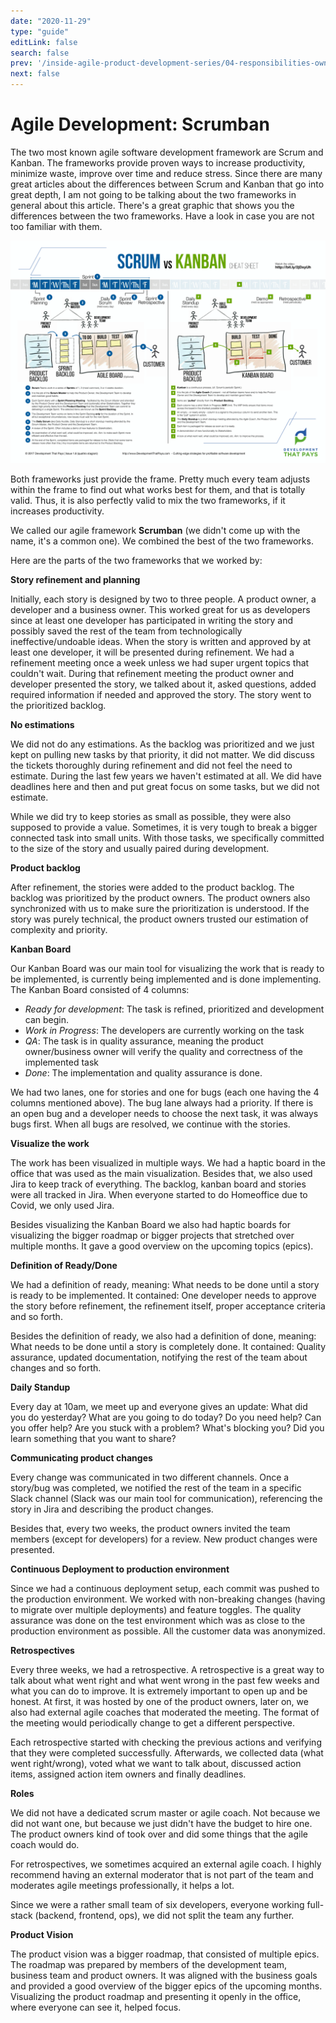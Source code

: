 ```yaml
---
date: "2020-11-29"
type: "guide"
editLink: false
search: false
prev: '/inside-agile-product-development-series/04-responsibilities-ownership/'
next: false
---
```


# Agile Development: Scrumban

The two most known agile software development framework are Scrum and Kanban.
The frameworks provide proven ways to increase productivity, minimize waste, improve over time and reduce stress.
Since there are many great articles about the differences between Scrum and Kanban that go into great depth, I am not going to be talking about the two frameworks in general about this article.
There's a great graphic that shows you the differences between the two frameworks.
Have a look in case you are not too familiar with them.

![DevelopmentThatPays.com - Scrum vs. Kanban](./scrum-kanban.png)

Both frameworks just provide the frame.
Pretty much every team adjusts within the frame to find out what works best for them, and that is totally valid.
Thus, it is also perfectly valid to mix the two frameworks, if it increases productivity.

We called our agile framework **Scrumban** (we didn't come up with the name, it's a common one).
We combined the best of the two frameworks.

Here are the parts of the two frameworks that we worked by:

**Story refinement and planning**

Initially, each story is designed by two to three people.
A product owner, a developer and a business owner.
This worked great for us as developers since at least one developer has participated in writing the story and possibly saved the rest of the team from technologically ineffective/undoable ideas.
When the story is written and approved by at least one developer, it will be presented during refinement.
We had a refinement meeting once a week unless we had super urgent topics that couldn't wait.
During that refinement meeting the product owner and developer presented the story, we talked about it, asked questions, added required information if needed and approved the story.
The story went to the prioritized backlog.

**No estimations**

We did not do any estimations.
As the backlog was prioritized and we just kept on pulling new tasks by that priority, it did not matter.
We did discuss the tickets thoroughly during refinement and did not feel the need to estimate.
During the last few years we haven't estimated at all.
We did have deadlines here and then and put great focus on some tasks, but we did not estimate.

While we did try to keep stories as small as possible, they were also supposed to provide a value.
Sometimes, it is very tough to break a bigger connected task into small units.
With those tasks, we specifically committed to the size of the story and usually paired during development.

**Product backlog**

After refinement, the stories were added to the product backlog.
The backlog was prioritized by the product owners.
The product owners also synchronized with us to make sure the prioritization is understood.
If the story was purely technical, the product owners trusted our estimation of complexity and priority.

**Kanban Board**

Our Kanban Board was our main tool for visualizing the work that is ready to be implemented, is currently being implemented and is done implementing.
The Kanban Board consisted of 4 columns:

* _Ready for development_: The task is refined, prioritized and development can begin.
* _Work in Progress_: The developers are currently working on the task
* _QA_: The task is in quality assurance, meaning the product owner/business owner will verify the quality and correctness of the implemented task
* _Done_: The implementation and quality assurance is done.

We had two lanes, one for stories and one for bugs (each one having the 4 columns mentioned above).
The bug lane always had a priority.
If there is an open bug and a developer needs to choose the next task, it was always bugs first.
When all bugs are resolved, we continue with the stories.

**Visualize the work**

The work has been visualized in multiple ways.
We had a haptic board in the office that was used as the main visualization.
Besides that, we also used Jira to keep track of everything.
The backlog, kanban board and stories were all tracked in Jira.
When everyone started to do Homeoffice due to Covid, we only used Jira.

Besides visualizing the Kanban Board we also had haptic boards for visualizing the bigger roadmap or bigger projects that stretched over multiple months.
It gave a good overview on the upcoming topics (epics).

**Definition of Ready/Done**

We had a definition of ready, meaning:
What needs to be done until a story is ready to be implemented.
It contained:
One developer needs to approve the story before refinement, the refinement itself, proper acceptance criteria and so forth.

Besides the definition of ready, we also had a definition of done, meaning:
What needs to be done until a story is completely done.
It contained:
Quality assurance, updated documentation, notifying the rest of the team about changes and so forth.

**Daily Standup**

Every day at 10am, we meet up and everyone gives an update:
What did you do yesterday?
What are you going to do today?
Do you need help?
Can you offer help?
Are you stuck with a problem? What's blocking you?
Did you learn something that you want to share?

**Communicating product changes**

Every change was communicated in two different channels.
Once a story/bug was completed, we notified the rest of the team in a specific Slack channel (Slack was our main tool for communication), referencing the story in Jira and describing the product changes.

Besides that, every two weeks, the product owners invited the team members (except for developers) for a review.
New product changes were presented.

**Continuous Deployment to production environment**

Since we had a continuous deployment setup, each commit was pushed to the production environment.
We worked with non-breaking changes (having to migrate over multiple deployments) and feature toggles.
The quality assurance was done on the test environment which was as close to the production environment as possible.
All the customer data was anonymized.

**Retrospectives**

Every three weeks, we had a retrospective.
A retrospective is a great way to talk about what went right and what went wrong in the past few weeks and what you can do to improve.
It is extremely important to open up and be honest.
At first, it was hosted by one of the product owners, later on, we also had external agile coaches that moderated the meeting.
The format of the meeting would periodically change to get a different perspective.

Each retrospective started with checking the previous actions and verifying that they were completed successfully.
Afterwards, we collected data (what went right/wrong), voted what we want to talk about, discussed action items, assigned action item owners and finally deadlines.

**Roles**

We did not have a dedicated scrum master or agile coach.
Not because we did not want one, but because we just didn't have the budget to hire one.
The product owners kind of took over and did some things that the agile coach would do.

For retrospectives, we sometimes acquired an external agile coach.
I highly recommend having an external moderator that is not part of the team and moderates agile meetings professionally, it helps a lot.

Since we were a rather small team of six developers, everyone working full-stack (backend, frontend, ops), we did not split the team any further.

**Product Vision**

The product vision was a bigger roadmap, that consisted of multiple epics.
The roadmap was prepared by members of the development team, business team and product owners.
It was aligned with the business goals and provided a good overview of the bigger epics of the upcoming months.
Visualizing the product roadmap and presenting it openly in the office, where everyone can see it, helped focus.